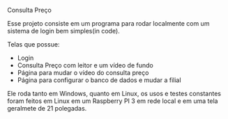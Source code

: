 Consulta Preço

Esse projeto consiste em um programa para rodar localmente com um sistema de login bem simples(in code).

Telas que possue:

- Login
- Consulta Preço com leitor e um vídeo de fundo
- Página para mudar o vídeo do consulta preço
- Página para configurar o banco de dados e mudar a filial

Ele roda tanto em Windows, quanto em Linux, os usos e testes constantes foram feitos em Linux em um Raspberry PI 3 em rede local e em uma tela geralmete de 21 polegadas.
